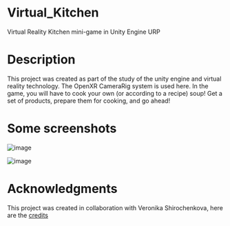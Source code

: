 # Virtual_Kitchen

Virtual Reality Kitchen mini-game in Unity Engine URP

# Description

This project was created as part of the study of the unity engine and virtual reality technology. The OpenXR CameraRig system is used here.
In the game, you will have to cook your own (or according to a recipe) soup! Get a set of products, prepare them for cooking, and go ahead!

# Some screenshots

![image](https://github.com/ScoTTishCyclopSS/Virtual_Kitchen/assets/36488192/93559cba-6184-4d61-b0ff-4e7f82386fe3)

![image](https://github.com/ScoTTishCyclopSS/Virtual_Kitchen/assets/36488192/dba617c1-b676-4d97-81cb-269702345d70)

# Acknowledgments

This project was created in collaboration with Veronika Shirochenkova, here are the [credits](https://github.com/VeronikaShirochenkova/CTU-semester-works/tree/main/MVR/virtual_kitchen)

